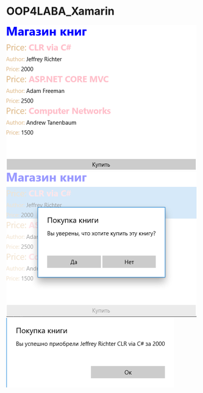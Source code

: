 # OOP4LABA_Xamarin

![alt text](App7/screenshots/1.png "1")​
![alt text](App7/screenshots/2.png "2")​
![alt text](App7/screenshots/3.png "3")​
